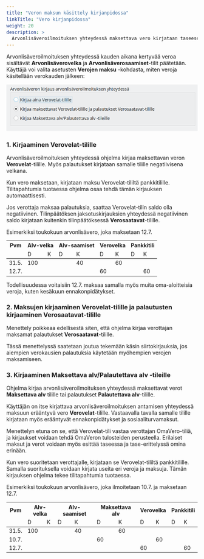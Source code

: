 ```yaml
---
title: "Veron maksun käsittely kirjanpidossa"
linkTitle: "Vero kirjanpidossa"
weight: 20
description: >
  Arvonlisäveroilmoituksen yhteydessä maksettava vero kirjataan taseeseen verovelaksi tai palautetus verosaamiseksi
---
```


Arvonlisäveroilmoituksen yhteydessä kauden aikana kertyvää veroa sisältävät **Arvonlisäverovelka** ja **Arvonlisäverosaamiset**-tilit päätetään. Käyttäjä voi valita asetusten **Verojen maksu** -kohdasta, miten veroja käsitellään verokauden jälkeen:

![](/img/fi/alv/kirjausvalinta.png)

### 1. Kirjaaminen Verovelat-tilille

Arvonlisäveroilmoituksen yhteydessä ohjelma kirjaa maksettavan veron **Verovelat**-tilille. Myös palautukset kirjataan samalle tilille negatiivisena velkana.

Kun vero maksetaan, kirjataan maksu Verovelat-tililtä pankkitilille. Tilitapahtumia tuotaessa ohjelma osaa tehdä tämän kirjauksen automaattisesti.

Jos verottaja maksaa palautuksia, saattaa Verovelat-tilin saldo olla negatiivinen. Tilinpäätöksen jaksotuskirjauksien yhteydessä negatiivinen saldo kirjataan kuitenkin tilinpäätöksessä **Verosaatavat**-tilille.

Esimerkiksi toukokuun arvonlisävero, joka maksetaan 12.7.

<table>
  <thead>
  <tr>
    <th>Pvm</th>
    <th colspan=2>Alv-velka</th>
    <th colspan=2>Alv-saamiset</th>
    <th colspan=2>Verovelka</th>
    <th colspan=2>Pankkitili</th>
  </tr>
  <tr>
      <td></td>
      <td>D</td>
      <td>K</td>
      <td>D</td>
      <td>K</td>
      <td>D</td>
      <td>K</td>
      <td>D</td>
      <td>K</td>
  </tr>
  </thead>
  <tbody>
    <tr>
      <td>31.5.</td>
      <td>100</td>
      <td></td>
      <td></td>
      <td>40</td>
      <td></td>
      <td>60</td>
      <td></td>
      <td></td>
    </tr>
    <tr>
      <td>12.7.</td>
      <td></td>
      <td></td>
      <td></td>
      <td></td>
      <td>60</td>
      <td></td>
      <td></td>
      <td>60</td>
    </tr>    
  </tbody>
</table>

Todellisuudessa voitaisiin 12.7. maksaa samalla myös muita oma-aloitteisia veroja, kuten kesäkuun ennakonpidätykset.

### 2. Maksujen kirjaaminen Verovelat-tilille ja palautusten kirjaaminen Verosaatavat-tilille

Menettely poikkeaa edellisestä siten, että ohjelma kirjaa verottajan maksamat palautukset **Verosaatavat**-tilille.

Tässä menettelyssä saatetaan joutua tekemään käsin siirtokirjauksia, jos aiempien verokausien palautuksia käytetään myöhempien verojen maksamiseen.

### 3. Kirjaaminen Maksettava alv/Palautettava alv -tileille

Ohjelma kirjaa arvonlisäveroilmoituksen yhteydessä maksettavat verot **Maksettava alv** tilille tai palautukset **Palautettava alv**-tilille.

Käyttäjän on itse kirjattava arvonlisäveroilmoituksen antamisen yhteydessä maksuun erääntyvä vero **Verovelat**-tilille. Vastaavalla tavalla samalle tilille kirjataan myös erääntyvät ennakonpidätykset ja sosiaaliturvamaksut.

Menettelyn etuna on se, että Verovelat-tili vastaa verottajan OmaVero-tiliä, ja kirjaukset voidaan tehdä OmaVeron tulosteiden perusteella. Erilaiset maksut ja verot voidaan myös esittää taseessa ja tase-erittelyssä omina erinään.

Kun vero suoritetaan verottajalle, kirjataan se Verovelat-tililtä pankkitilille. Samalla suorituksella voidaan kirjata useita eri veroja ja maksuja. Tämän kirjauksen ohjelma tekee tilitapahtumia tuotaessa.

Esimerkiksi toukokuun arvonlisävero, joka ilmoitetaan 10.7. ja maksetaan 12.7.

<table>
  <thead>
  <tr>
    <th>Pvm</th>
    <th colspan=2>Alv-velka</th>
    <th colspan=2>Alv-saamiset</th>
    <th colspan=2>Maksettava alv</th>
    <th colspan=2>Verovelka</th>
    <th colspan=2>Pankkitili</th>
  </tr>
  <tr>
      <td></td>
      <td>D</td>
      <td>K</td>
      <td>D</td>
      <td>K</td>
      <td>D</td>
      <td>K</td>
      <td>D</td>
      <td>K</td>
      <td>D</td>
      <td>K</td>
  </tr>
  </thead>
  <tbody>
    <tr>
      <td>31.5.</td>
      <td>100</td>
      <td></td>
      <td></td>
      <td>40</td>
      <td></td>
      <td>60</td>
      <td></td>
      <td></td>
     <td></td>
      <td></td>      
    </tr>
    <tr>
      <td>10.7.</td>
      <td></td>
      <td></td>
      <td></td>
      <td></td>
      <td>60</td>
      <td></td>
      <td></td>
      <td>60</td>
      <td></td>
      <td></td>
    </tr>    
    <tr>
      <td>12.7.</td>
      <td></td>
      <td></td>
      <td></td>
      <td></td>
      <td></td>
      <td></td>
      <td>60</td>
      <td></td>
      <td></td>
      <td>60</td>
    </tr>    
  </tbody>
</table>

